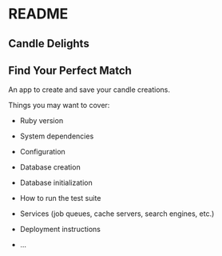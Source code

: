 # README

## Candle Delights
## Find Your Perfect Match

An app to create and save your candle creations.

Things you may want to cover:

* Ruby version

* System dependencies

* Configuration

* Database creation

* Database initialization

* How to run the test suite

* Services (job queues, cache servers, search engines, etc.)

* Deployment instructions

* ...
